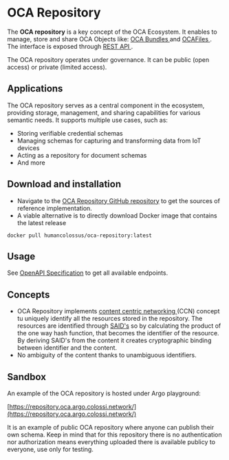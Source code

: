 # OCA Repository

The **OCA repository** is a key concept of the OCA Ecosystem. It enables to manage, store and share OCA Objects like: [ OCA Bundles ](/ecosystem/oca-bundle) and [ OCAFiles ](/specification/ocafile). The interface is exposed through [ REST API ](https://repository.oca.argo.colossi.network/).

The OCA repository operates under governance. It can be public (open access) or private (limited access).

## Applications

The OCA repository serves as a central component in the ecosystem, providing storage, management, and sharing capabilities for various semantic needs. It supports multiple use cases, such as:

- Storing verifiable credential schemas
- Managing schemas for capturing and transforming data from IoT devices
- Acting as a repository for document schemas
- And more

## Download and installation

- Navigate to the [OCA Repository GitHub repository](https://github.com/THCLab/oca-repository-rs) to get the sources of reference implementation.
- A viable alternative is to directly download Docker image that contains the latest release

```
docker pull humancolossus/oca-repository:latest
```

## Usage

See [OpenAPI Specification](https://repository.oca.argo.colossi.network/) to get all available endpoints.

## Concepts

- OCA Repository implements [ content centric networking ](https://en.wikipedia.org/wiki/Content_centric_networking) (CCN) concept tu uniquely identify all the resources stored in the repository. The resources are identified through [SAID's](https://datatracker.ietf.org/doc/html/draft-ssmith-said) so by calculating the product of the one way hash function, that becomes the identifier of the resource. By deriving SAID's from the content it creates cryptographic binding between identifier and the content.
- No ambiguity of the content thanks to unambiguous identifiers.

## Sandbox

An example of the OCA repository is hosted under Argo playground:

[https://repository.oca.argo.colossi.network/](https://repository.oca.argo.colossi.network/)

It is an example of public OCA repository where anyone can publish their own schema. Keep in mind that for this repository there is no authentication nor authorization means everything uploaded there is available publicy to everyone, use only for testing.
